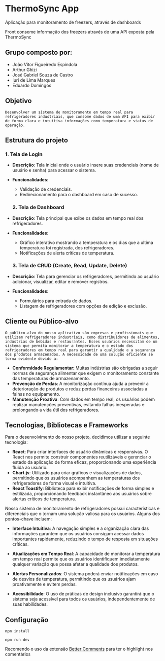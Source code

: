 # ThermoSync App

Aplicação para monitoramento de freezers, através de dashboards

Front consome informação dos freezers através de uma API exposta pela ThermoSync

## Grupo composto por:

- João Vitor Figueiredo Espindola
- Arthur Ghizi
- José Gabriel Souza de Castro
- Iuri de Lima Marques
- Eduardo Domingos

## Objetivo

```
Desenvolver um sistema de monitoramento em tempo real para refrigeradores industriais, que consome dados de uma API para exibir de forma clara e intuitiva informações como temperatura e status de operação.
```

## Estrutura do projeto

### 1. Tela de Login

- **Descrição**: Tela inicial onde o usuário insere suas credenciais (nome de usuário e senha) para acessar o sistema.
- **Funcionalidades**:

  - Validação de credenciais.
  - Redirecionamento para o dashboard em caso de sucesso.

  ### 2. Tela de Dashboard

- **Descrição**: Tela principal que exibe os dados em tempo real dos refrigeradores.
- **Funcionalidades**:

  - Gráfico interativo mostrando a temperatura e os dias que a ultima temperatura foi registrada, dos refrigeradores.
  - Notificações de alerta críticas de temperatura.

  ### 3. Tela de CRUD (Create, Read, Update, Delete)

- **Descrição**: Tela para gerenciar os refrigeradores, permitindo ao usuário adicionar, visualizar, editar e remover registros.
- **Funcionalidades**:

  - Formulários para entrada de dados.
  - Listagem de refrigeradores com opções de edição e exclusão.

## Cliente ou Público-alvo

```
O público-alvo do nosso aplicativo são empresas e profissionais que utilizam refrigeradores industriais, como distribuidores de alimentos, indústrias de bebidas e restaurantes. Esses usuários necessitam de um sistema que permita monitorar a temperatura e o estado dos refrigeradores em tempo real para garantir a qualidade e a segurança dos produtos armazenados. A necessidade de uma solução eficiente se torna evidente devido a:
```

- **Conformidade Regulamentar**: Muitas indústrias são obrigadas a seguir normas de segurança alimentar que exigem o monitoramento constante das temperaturas de armazenamento.
- **Prevenção de Perdas**: A monitorização contínua ajuda a prevenir a deterioração de produtos e reduz perdas financeiras associadas a falhas no equipamento.
- **Manutenção Proativa**: Com dados em tempo real, os usuários podem realizar manutenções preventivas, evitando falhas inesperadas e prolongando a vida útil dos refrigeradores.

## Tecnologias, Bibliotecas e Frameworks

Para o desenvolvimento do nosso projeto, decidimos utilizar a seguinte tecnologia:

- **React**: Para criar interfaces de usuário dinâmicas e responsivas. O React nos permite construir componentes reutilizáveis e gerenciar o estado da aplicação de forma eficaz, proporcionando uma experiência fluida ao usuário.
- **Chart.js**: Utilizado para criar gráficos e visualizações de dados, permitindo que os usuários acompanhem as temperaturas dos refrigeradores de forma visual e intuitiva.
- **React Toastify**: Biblioteca para exibir notificações de forma simples e estilizada, proporcionando feedback instantâneo aos usuários sobre alertas críticos de temperatura.

Nosso sistema de monitoramento de refrigeradores possui características e diferenciais que o tornam uma solução valiosa para os usuários. Alguns dos pontos-chave incluem:

- **Interface Intuitiva**: A navegação simples e a organização clara das informações garantem que os usuários consigam acessar dados importantes rapidamente, reduzindo o tempo de resposta em situações críticas.
- **Atualizações em Tempo Real**: A capacidade de monitorar a temperatura em tempo real permite que os usuários identifiquem imediatamente qualquer variação que possa afetar a qualidade dos produtos.

- **Alertas Personalizados**: O sistema poderá enviar notificações em caso de desvios de temperatura, permitindo que os usuários ajam proativamente e evitem perdas.

- **Acessibilidade**: O uso de práticas de design inclusivo garantirá que o sistema seja acessível para todos os usuários, independentemente de suas habilidades.

## Configuração

```
npm install
```

```
npm run dev
```

Recomendo o uso da extensão [Better Comments](https://marketplace.visualstudio.com/items?itemName=aaron-bond.better-comments) para ter o highlight nos comentários
